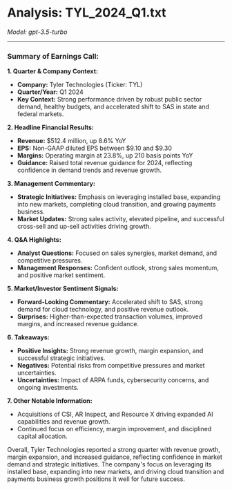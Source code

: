 # Analysis: TYL_2024_Q1.txt

*Model: gpt-3.5-turbo*

---

### Summary of Earnings Call:

**1. Quarter & Company Context:**
- **Company:** Tyler Technologies (Ticker: TYL)
- **Quarter/Year:** Q1 2024
- **Key Context:** Strong performance driven by robust public sector demand, healthy budgets, and accelerated shift to SAS in state and federal markets.

**2. Headline Financial Results:**
- **Revenue:** $512.4 million, up 8.6% YoY
- **EPS:** Non-GAAP diluted EPS between $9.10 and $9.30
- **Margins:** Operating margin at 23.8%, up 210 basis points YoY
- **Guidance:** Raised total revenue guidance for 2024, reflecting confidence in demand trends and revenue growth.

**3. Management Commentary:**
- **Strategic Initiatives:** Emphasis on leveraging installed base, expanding into new markets, completing cloud transition, and growing payments business.
- **Market Updates:** Strong sales activity, elevated pipeline, and successful cross-sell and up-sell activities driving growth.

**4. Q&A Highlights:**
- **Analyst Questions:** Focused on sales synergies, market demand, and competitive pressures.
- **Management Responses:** Confident outlook, strong sales momentum, and positive market sentiment.

**5. Market/Investor Sentiment Signals:**
- **Forward-Looking Commentary:** Accelerated shift to SAS, strong demand for cloud technology, and positive revenue outlook.
- **Surprises:** Higher-than-expected transaction volumes, improved margins, and increased revenue guidance.

**6. Takeaways:**
- **Positive Insights:** Strong revenue growth, margin expansion, and successful strategic initiatives.
- **Negatives:** Potential risks from competitive pressures and market uncertainties.
- **Uncertainties:** Impact of ARPA funds, cybersecurity concerns, and ongoing investments.

**7. Other Notable Information:**
- Acquisitions of CSI, AR Inspect, and Resource X driving expanded AI capabilities and revenue growth.
- Continued focus on efficiency, margin improvement, and disciplined capital allocation.

Overall, Tyler Technologies reported a strong quarter with revenue growth, margin expansion, and increased guidance, reflecting confidence in market demand and strategic initiatives. The company's focus on leveraging its installed base, expanding into new markets, and driving cloud transition and payments business growth positions it well for future success.